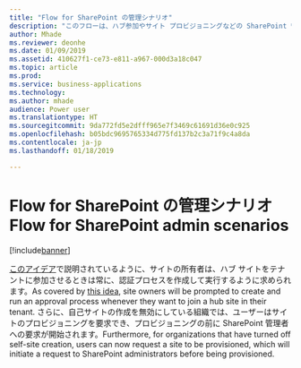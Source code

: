 ```yaml
---
title: "Flow for SharePoint の管理シナリオ"
description: "このフローは、ハブ参加やサイト プロビジョニングなどの SharePoint 管理シナリオに使用されます。"
author: Mhade
ms.reviewer: deonhe
ms.date: 01/09/2019
ms.assetid: 410627f1-ce73-e811-a967-000d3a18c047
ms.topic: article
ms.prod: 
ms.service: business-applications
ms.technology: 
ms.author: mhade
audience: Power user
ms.translationtype: HT
ms.sourcegitcommit: 9da772fd5e2dfff965e7f3469c61691d36e0c925
ms.openlocfilehash: b05bdc9695765334d775fd137b2c3a71f9c4a8da
ms.contentlocale: ja-jp
ms.lasthandoff: 01/18/2019

---
```

# <a name="flow-for-sharepoint-admin-scenarios"></a><span data-ttu-id="df09d-103">Flow for SharePoint の管理シナリオ</span><span class="sxs-lookup"><span data-stu-id="df09d-103">Flow for SharePoint admin scenarios</span></span>


[!include[banner](../../includes/banner.md)]

<span data-ttu-id="df09d-104">[このアイデア](https://powerusers.microsoft.com/t5/Flow-Ideas/Approval-of-SharePoint-Site-getting-joined-with-a-Hub-Site/idi-p/122808)で説明されているように、サイトの所有者は、ハブ サイトをテナントに参加させるときは常に、認証プロセスを作成して実行するように求められます。</span><span class="sxs-lookup"><span data-stu-id="df09d-104">As covered by [this idea](https://powerusers.microsoft.com/t5/Flow-Ideas/Approval-of-SharePoint-Site-getting-joined-with-a-Hub-Site/idi-p/122808), site owners will be prompted to create and run an approval process whenever they want to join a hub site in their tenant.</span></span>  <span data-ttu-id="df09d-105">さらに、自己サイトの作成を無効にしている組織では、ユーザーはサイトのプロビジョニングを要求でき、プロビジョニングの前に SharePoint 管理者への要求が開始されます。</span><span class="sxs-lookup"><span data-stu-id="df09d-105">Furthermore, for organizations that have turned off self-site creation, users can now request a site to be provisioned, which will initiate a request to SharePoint administrators before being provisioned.</span></span> 

